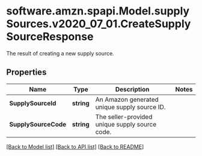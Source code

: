 # software.amzn.spapi.Model.supplySources.v2020_07_01.CreateSupplySourceResponse
The result of creating a new supply source.

## Properties

Name | Type | Description | Notes
------------ | ------------- | ------------- | -------------
**SupplySourceId** | **string** | An Amazon generated unique supply source ID. | 
**SupplySourceCode** | **string** | The seller-provided unique supply source code. | 

[[Back to Model list]](../README.md#documentation-for-models) [[Back to API list]](../README.md#documentation-for-api-endpoints) [[Back to README]](../README.md)

